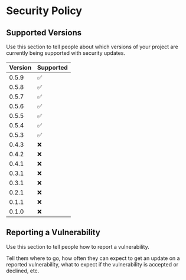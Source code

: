 # Security Policy

## Supported Versions

Use this section to tell people about which versions of your project are
currently being supported with security updates.

| Version | Supported          |
| ------- | ------------------ |
| 0.5.9   | :white_check_mark: |
| 0.5.8   | :white_check_mark: |
| 0.5.7   | :white_check_mark: |
| 0.5.6   | :white_check_mark: |
| 0.5.5   | :white_check_mark: |
| 0.5.4   | :white_check_mark: |
| 0.5.3   | :white_check_mark: |
| 0.4.3   | :x:                |
| 0.4.2   | :x:                |
| 0.4.1   | :x:                |
| 0.3.1   | :x:                |
| 0.3.1   | :x:                |
| 0.2.1   | :x:                |
| 0.1.1   | :x:                |
| 0.1.0   | :x:                |

## Reporting a Vulnerability

Use this section to tell people how to report a vulnerability.

Tell them where to go, how often they can expect to get an update on a
reported vulnerability, what to expect if the vulnerability is accepted or
declined, etc.
